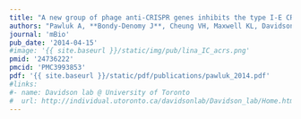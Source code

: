 ```yaml
---
title: "A new group of phage anti-CRISPR genes inhibits the type I-E CRISPR-Cas system of Pseudomonas aeruginosa"
authors: "Pawluk A, **Bondy-Denomy J**, Cheung VH, Maxwell KL, Davidson AR."
journal: 'mBio'
pub_date: '2014-04-15'
#image: '{{ site.baseurl }}/static/img/pub/lina_IC_acrs.png'
pmid: '24736222'
pmcid: 'PMC3993853'
pdf: '{{ site.baseurl }}/static/pdf/publications/pawluk_2014.pdf'
#links:
#- name: Davidson lab @ University of Toronto
#  url: http://individual.utoronto.ca/davidsonlab/Davidson_lab/Home.html
---
```

